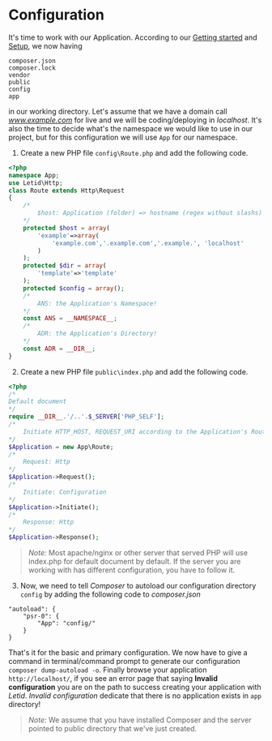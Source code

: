 # Configuration
It's time to work with our Application. According to our [Getting started](docs/gettingstarted.md) and [Setup](docs/setup.md), we now having

    composer.json
    composer.lock
    vendor
    public
    config
    app

in our working directory. Let's assume that we have a domain call *www.example.com* for live and we will be coding/deploying in *localhost*. It's also the time to decide what's the namespace we would like to use in our project, but for this configuration we will use `App` for our namespace.

1. Create a new PHP file `config\Route.php` and add the following code.
```php
<?php
namespace App;
use Letid\Http;
class Route extends Http\Request
{
    /*
        $host: Application (folder) => hostname (regex without slashs)
    */
    protected $host = array(
        'example'=>array(
            'example.com','.example.com','.example.', 'localhost'
        )
    );
    protected $dir = array(
		'template'=>'template'
	);
    protected $config = array();
    /*
        ANS: the Application's Namespace!
    */
    const ANS = __NAMESPACE__;
    /*
        ADR: the Application's Directory!
    */
    const ADR = __DIR__;
}
```

2. Create a new PHP file `public\index.php` and add the following code.
```php
<?php
/*
Default document
*/
require __DIR__.'/..'.$_SERVER['PHP_SELF'];
/*
    Initiate HTTP_HOST, REQUEST_URI according to the Application's Routine!
*/
$Application = new App\Route;
/*
    Request: Http
*/
$Application->Request();
/*
    Initiate: Configuration
*/
$Application->Initiate();
/*
    Response: Http
*/
$Application->Response();
```
> *Note:* Most apache/nginx or other server that served PHP will use index.php for default document by default. If the server you are working with has different configuration, you have to follow it.

3. Now, we need to tell *Composer* to autoload our configuration directory `config` by adding the following code to *composer.json*
```
"autoload": {
    "psr-0": {
        "App": "config/"
    }
}
```
That's it for the basic and primary configuration. We now have to give a command in terminal/command prompt to generate our configuration `composer dump-autoload -o`.
Finally browse your application `http://localhost/`, if you see an error page that saying **Invalid configuration** you are on the path to success creating your application with *Letid*. *Invalid configuration* dedicate that there is no application exists in `app` directory!
> *Note:* We assume that you have installed Composer and the server pointed to public directory that we've just created.
